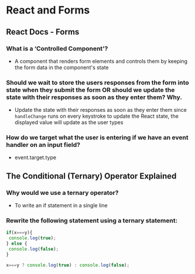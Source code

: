 # React and Forms

## React Docs - Forms

### What is a ‘Controlled Component’?

- A component that renders form elements and controls them by keeping the form data in the component's state

### Should we wait to store the users responses from the form into state when they submit the form OR should we update the state with their responses as soon as they enter them? Why.

- Update the state with their responses as soon as they enter them since `handleChange` runs on every keystroke to update the React state, the displayed value will update as the user types

### How do we target what the user is entering if we have an event handler on an input field?

- event.target.type

## The Conditional (Ternary) Operator Explained

### Why would we use a ternary operator?

- To write an if statement in a single line

### Rewrite the following statement using a ternary statement:

```` Javascript
if(x===y){
 console.log(true);
} else {
 console.log(false);
}
````

````Javascript
x===y ? console.log(true) : console.log(false);
````
